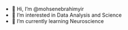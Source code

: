 - 👋 Hi, I’m @mohsenebrahimyir
- 👀 I’m interested in Data Analysis and Science
- 🌱 I’m currently learning Neuroscience

<!---
mohsenebrahimyir/mohsenebrahimyir is a ✨ special ✨ repository because its `README.md` (this file) appears on your GitHub profile.
You can click the Preview link to take a look at your changes.
--->
